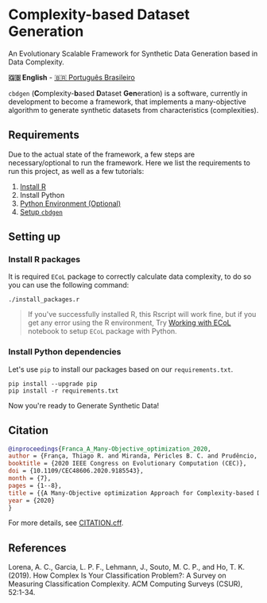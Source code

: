 # Complexity-based Dataset Generation

An Evolutionary Scalable Framework for Synthetic Data Generation based in Data Complexity. 

**🇬🇧 English** - [🇧🇷 Português Brasileiro](./README_pt-br.md)

`cbdgen` (**C**omplexity-**b**ased **D**ataset **Gen**eration) is a software, currently in development to become a framework, that implements a many-objective algorithm to generate synthetic datasets from characteristics (complexities).

## Requirements

Due to the actual state of the framework, a few steps are necessary/optional to run the framework. Here we list the requirements to run this project, as well as a few tutorials:

1. [Install R](./docs/setup-r.md)
2. Install Python
3. [Python Environment (Optional)](./docs/setup-python-venv.md)
4. [Setup `cbdgen`](#setting-up)

## Setting up

### Install R packages

It is required `ECoL` package to correctly calculate data complexity, to do so you can use the following command:

```console
./install_packages.r
```

> If you've successfully installed R, this Rscript will work fine, but if you get any error using the R environment, Try [Working with ECoL](./examples/ECoL-in-python.ipynb) notebook to setup `ECoL` package with Python.

### Install Python dependencies

Let's use `pip` to install our packages based on our `requirements.txt`.

```console
pip install --upgrade pip
pip install -r requirements.txt
```

Now you're ready to Generate Synthetic Data!

## Citation

```BibTeX
@inproceedings{Franca_A_Many-Objective_optimization_2020,
author = {França, Thiago R. and Miranda, Péricles B. C. and Prudêncio, Ricardo B. C. and Lorena, Ana C. and Nascimento, André C. A.},
booktitle = {2020 IEEE Congress on Evolutionary Computation (CEC)},
doi = {10.1109/CEC48606.2020.9185543},
month = {7},
pages = {1--8},
title = {{A Many-Objective optimization Approach for Complexity-based Data set Generation}},
year = {2020}
}
```

For more details, see [CITATION.cff](./CITATION.cff).

## References

Lorena, A. C., Garcia, L. P. F., Lehmann, J., Souto, M. C. P., and Ho, T. K. (2019). How Complex Is Your Classification Problem?: A Survey on Measuring Classification Complexity. ACM Computing Surveys (CSUR), 52:1-34.
